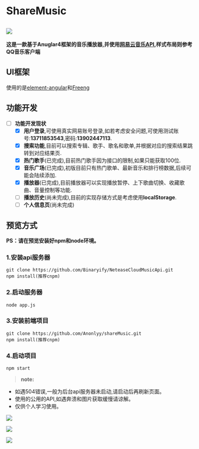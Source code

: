 # ShareMusic
![](https://i.imgur.com/etuf38h.png)
---
**这是一款基于Anuglar4框架的音乐播放器,并使用[网易云音乐API][2],样式布局则参考QQ音乐客户端**
## UI框架 ##
使用的是[element-angular][3]和[Freeng][4]

## 功能开发 ##
- [ ] **功能开发现状**
    - [x] **用户登录**,可使用真实网易账号登录,如若考虑安全问题,可使用测试账号:**13711853543**,密码:**13902447113**.
    - [x] **搜索功能**,目前可以搜索专辑、歌手、歌名和歌单,并根据对应的搜索结果跳转到对应结果页.
    - [x] **热门歌手**(已完成),目前热门歌手因为接口的限制,如果只能获取100位.
    - [x] **音乐广场**(已完成),初版目前只有热门歌单、最新音乐和排行榜数据,后续可能会陆续添加.
    - [x] **播放器**(已完成),目前播放器可以实现播放暂停、上下歌曲切换、收藏歌曲、音量控制等功能.
    - [ ]  **播放历史**(尚未完成),目前的实现存储方式是考虑使用**localStorage**.
    - [ ] **个人信息页**(尚未完成)
## 预览方式 ##
**PS：请在预览安装好npm和node环境。**

### 1.安装api服务器 ###
	
    git clone https://github.com/Binaryify/NeteaseCloudMusicApi.git
    npm install(推荐cnpm)

### 2.启动服务器 ###
    node app.js
   
### 3.安装前端项目 ###
    git clone https://github.com/Anonlyy/shareMusic.git
    npm install(推荐cnpm)

### 4.启动项目 ###
    npm start
> **note:**
- 如遇504错误,一般为后台api服务器未启动,请启动后再刷新页面。
- 使用的公用的API,如遇奔溃和图片获取缓慢请谅解。
- 仅供个人学习使用。

![](https://raw.githubusercontent.com/Anonlyy/shareMusic/master/src/assets/md/index.gif)


![](https://raw.githubusercontent.com/Anonlyy/shareMusic/master/src/assets/md/user.gif)


![](https://raw.githubusercontent.com/Anonlyy/shareMusic/master/src/assets/md/searcg.gif)



  [1]: https://ws1.sinaimg.cn/large/a0b131e2gy1fkskdm1s1qj21fl0rhkfo.jpg
  [2]: https://github.com/Binaryify/NeteaseCloudMusicApi
  [3]: https://github.com/eleme/element-angular
  [4]: https://github.com/IronPans/freeng
